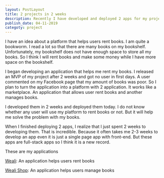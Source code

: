 ```yaml
---
layout: PostLayout
title: 2 projects in 2 weeks
description: Recently I have developed and deployed 2 apps for my project in 2 weeks.
publish_date: 04-11-2019
categoty: project
---
```

I have an idea about a platform that helps users rent books. I am quite a
 bookworm. I read a lot so that there are many books on my bookshelf.
 Unfortunately, my bookshelf does not have enough space to store all my books.
 So I think I will rent books and make some money while I have more space on
 the bookshelf.

I began developing an application that helps me rent my books. I released an
 MVP of my project after 2 weeks and got no user in first days. A user
 commented on my Facebook page that my amount of books was poor. So I plan to
 turn the application into a platform with 2 application. It works like a
 marketplace. An application that allows user rent books and another manages
 books. 

I developed them in 2 weeks and deployed them today. I do not know whether any
 user will use my platform to rent books or not. But it will help me solve the
 problem with my books.


When I finished deploying 2 apps, I realize that I just spent 2 weeks to
developing them. That is incredible. Because it often takes me 2-3 weeks to
 develop an app even it is just a single page app with front-end. But these
 apps are full-stack apps so I think it is a new record.

These are my applications


[Weali](https://weali.netlify.com/): An application helps users rent books


[Weali Shop](https://weali-shop.netlify.com/): An application helps users
 manage books
